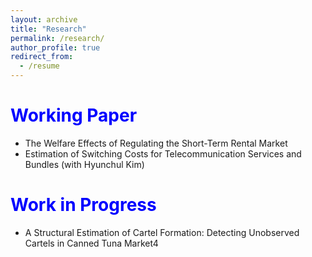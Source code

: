 ```yaml
---
layout: archive
title: "Research"
permalink: /research/
author_profile: true
redirect_from:
  - /resume
---
```




<span style="color:blue">Working Paper</span>
======
* The Welfare Effects of Regulating the Short-Term Rental Market
* Estimation of Switching Costs for Telecommunication Services and Bundles (with Hyunchul Kim)

<span style="color:blue">Work in Progress</span>
======
*  A Structural Estimation of Cartel Formation: Detecting Unobserved Cartels in Canned Tuna Market4
